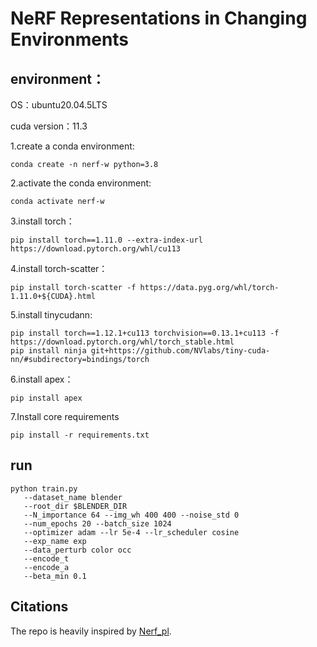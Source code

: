 # NeRF Representations in Changing Environments


## environment：
OS：ubuntu20.04.5LTS

cuda version：11.3 


1.create a conda environment:
```
conda create -n nerf-w python=3.8
```
2.activate the conda environment:
```
conda activate nerf-w
```
3.install torch：
```
pip install torch==1.11.0 --extra-index-url https://download.pytorch.org/whl/cu113
```

4.install torch-scatter：
```
pip install torch-scatter -f https://data.pyg.org/whl/torch-1.11.0+${CUDA}.html
```
5.install tinycudann:
```
pip install torch==1.12.1+cu113 torchvision==0.13.1+cu113 -f https://download.pytorch.org/whl/torch_stable.html
pip install ninja git+https://github.com/NVlabs/tiny-cuda-nn/#subdirectory=bindings/torch
```
6.install apex：
```
pip install apex
```

7.Install core requirements 
```
pip install -r requirements.txt
```
## run
```
python train.py 
   --dataset_name blender 
   --root_dir $BLENDER_DIR 
   --N_importance 64 --img_wh 400 400 --noise_std 0 
   --num_epochs 20 --batch_size 1024 
   --optimizer adam --lr 5e-4 --lr_scheduler cosine 
   --exp_name exp 
   --data_perturb color occ 
   --encode_t 
   --encode_a
   --beta_min 0.1
```
## Citations 
The repo is heavily inspired by [Nerf_pl](https://github.com/kwea123/nerf_pl). 
